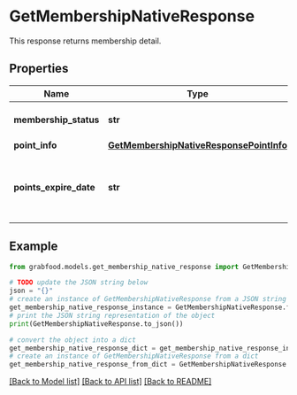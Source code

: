 # GetMembershipNativeResponse

This response returns membership detail. 

## Properties

Name | Type | Description | Notes
------------ | ------------- | ------------- | -------------
**membership_status** | **str** | Status of the memberID. | [optional] 
**point_info** | [**GetMembershipNativeResponsePointInfo**](GetMembershipNativeResponsePointInfo.md) |  | [optional] 
**points_expire_date** | **str** | Earliest points expiry date. In &#x60;yyyy-mm-dd&#x60; format | [optional] 

## Example

```python
from grabfood.models.get_membership_native_response import GetMembershipNativeResponse

# TODO update the JSON string below
json = "{}"
# create an instance of GetMembershipNativeResponse from a JSON string
get_membership_native_response_instance = GetMembershipNativeResponse.from_json(json)
# print the JSON string representation of the object
print(GetMembershipNativeResponse.to_json())

# convert the object into a dict
get_membership_native_response_dict = get_membership_native_response_instance.to_dict()
# create an instance of GetMembershipNativeResponse from a dict
get_membership_native_response_from_dict = GetMembershipNativeResponse.from_dict(get_membership_native_response_dict)
```
[[Back to Model list]](../README.md#documentation-for-models) [[Back to API list]](../README.md#documentation-for-api-endpoints) [[Back to README]](../README.md)


